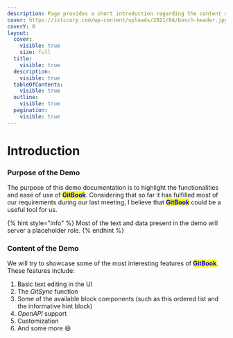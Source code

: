 ```yaml
---
description: Page provides a short introduction regarding the content of this documentation
cover: https://istccorp.com/wp-content/uploads/2021/04/bosch-header.jpg
coverY: 0
layout:
  cover:
    visible: true
    size: full
  title:
    visible: true
  description:
    visible: true
  tableOfContents:
    visible: true
  outline:
    visible: true
  pagination:
    visible: true
---
```


# Introduction

### Purpose of the Demo <a href="#purpose-of-the-demo" id="purpose-of-the-demo"></a>

The purpose of this demo documentation is to highlight the functionalities and ease of use of <mark style="color:blue;">**GitBook**</mark>. Considering that so far it has fulfilled most of our requirements during our last meeting, I believe that <mark style="color:blue;">**GitBook**</mark> could be a useful tool for us.&#x20;

{% hint style="info" %}
Most of the text and data present in the demo will server a placeholder role.
{% endhint %}

### Content of the Demo <a href="#content-of-the-demo" id="content-of-the-demo"></a>

We will try to showcase some of the most interesting features of <mark style="color:blue;">**GitBook**</mark>. These features include:

1. Basic text editing in the UI
2. The _GitSync_ function
3. Some of the available block components (such as this ordered list and the informative hint block)
4. _OpenAPI_ support
5. Customization
6. And some more 😄​
